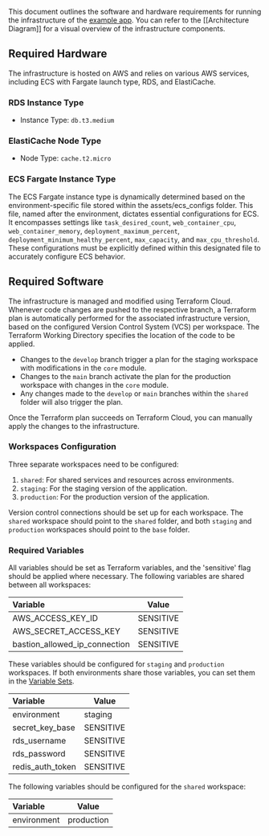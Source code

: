 This document outlines the software and hardware requirements for running the infrastructure of the [example app](https://github.com/SanG-github/nimble-devops-ic-web). You can refer to the [[Architecture Diagram]] for a visual overview of the infrastructure components.

## Required Hardware

The infrastructure is hosted on AWS and relies on various AWS services, including ECS with Fargate launch type, RDS, and ElastiCache.

### RDS Instance Type

- Instance Type: `db.t3.medium`

### ElastiCache Node Type

- Node Type: `cache.t2.micro`

### ECS Fargate Instance Type

The ECS Fargate instance type is dynamically determined based on the environment-specific file stored within the assets/ecs_configs folder. This file, named after the environment, dictates essential configurations for ECS. It encompasses settings like `task_desired_count`, `web_container_cpu`, `web_container_memory`, `deployment_maximum_percent`, `deployment_minimum_healthy_percent`, `max_capacity`, and `max_cpu_threshold`. These configurations must be explicitly defined within this designated file to accurately configure ECS behavior.

## Required Software

The infrastructure is managed and modified using Terraform Cloud. Whenever code changes are pushed to the respective branch, a Terraform plan is automatically performed for the associated infrastructure version, based on the configured Version Control System (VCS) per workspace. The Terraform Working Directory specifies the location of the code to be applied.

- Changes to the `develop` branch trigger a plan for the staging workspace with modifications in the `core` module.
- Changes to the `main` branch activate the plan for the production workspace with changes in the `core` module.
- Any changes made to the `develop` or `main` branches within the `shared` folder will also trigger the plan.

Once the Terraform plan succeeds on Terraform Cloud, you can manually apply the changes to the infrastructure.

### Workspaces Configuration

Three separate workspaces need to be configured:

1. `shared`: For shared services and resources across environments.
2. `staging`: For the staging version of the application.
3. `production`: For the production version of the application.

Version control connections should be set up for each workspace. The `shared` workspace should point to the `shared` folder, and both `staging` and `production` workspaces should point to the `base` folder.

### Required Variables

All variables should be set as Terraform variables, and the 'sensitive' flag should be applied where necessary. The following variables are shared between all workspaces:

| Variable                     | Value       |
|:-----------------------------|-------------|
| AWS_ACCESS_KEY_ID            | SENSITIVE   |
| AWS_SECRET_ACCESS_KEY        | SENSITIVE   |
| bastion_allowed_ip_connection| SENSITIVE   |

These variables should be configured for `staging` and `production` workspaces. If both environments share those variables, you can set them in the [Variable Sets](https://developer.hashicorp.com/terraform/tutorials/cloud/cloud-multiple-variable-sets).

| Variable            | Value     |
|:--------------------|-----------|
| environment         | staging   |
| secret_key_base     | SENSITIVE |
| rds_username        | SENSITIVE |
| rds_password        | SENSITIVE |
| redis_auth_token    | SENSITIVE |

The following variables should be configured for the `shared` workspace:

| Variable        | Value      |
|:----------------|------------|
| environment     | production |
